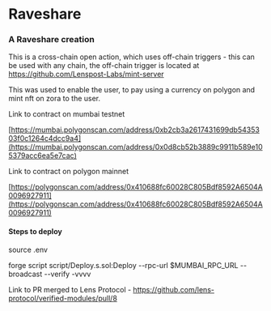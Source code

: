# Raveshare

### A Raveshare creation

This is a cross-chain open action, which uses off-chain triggers - this can be used with any chain, the off-chain trigger is located at https://github.com/Lenspost-Labs/mint-server 

This was used to enable the user, to pay using a currency on polygon and mint nft on zora to the user.

Link to contract on mumbai testnet

[https://mumbai.polygonscan.com/address/0xb2cb3a2617431699db5435303f0c1264c4dcc9a4](https://mumbai.polygonscan.com/address/0x0d8cb52b3889c9911b589e105379acc6ea5e7cac)

Link to contract on polygon mainnet 

[https://polygonscan.com/address/0x410688fc60028C805Bdf8592A6504A0096927911](https://polygonscan.com/address/0x410688fc60028C805Bdf8592A6504A0096927911)

#### Steps to deploy 

source .env

forge script script/Deploy.s.sol:Deploy --rpc-url $MUMBAI_RPC_URL --broadcast --verify -vvvv

Link to PR merged to Lens Protocol - https://github.com/lens-protocol/verified-modules/pull/8
